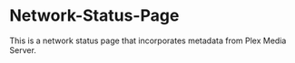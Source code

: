 Network-Status-Page
===================

This is a network status page that incorporates metadata from Plex Media Server.
